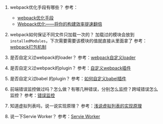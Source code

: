1. webpack优化手段有哪些？
   参考：
   - [webpack优化手段](./Front_End_Library/Webpack/optimization.md)
   - [Webpack优化——将你的构建效率提速翻倍](https://juejin.im/post/6844903924806189070)
2. webpack如何保证不同文件只加载一次的？
加载过的模块会放到 `installedModules`，下次需要需要该模块的值就直接从里面拿了
参考：[webpack打包机制](./Front_End_Library/Webpack/Webpack打包机制.md)
2. 是否自定义过webpack的loader？
参考：[webpack自定义loader](https://www.jianshu.com/p/2ef59268c783)
3. 是否自定义过webpack的plugin？
参考：[自定义webpack插件](https://www.jianshu.com/p/1a880a572d97)
4. 是否自定义过babel 的plugin？
参考：[如何自定义babel插件](https://blog.csdn.net/juzipidemimi/article/details/106367882)
5. 前端错误监控做过吗？怎么做？有哪几种错误，分别怎么监控？跨域错误怎么监控？
   参考：[错误监控](https://github.com/huyaocode/webKnowledge/blob/master/%E8%B4%A8%E9%87%8F%E4%BF%9D%E9%9A%9C/%E7%9B%91%E6%8E%A7/%E9%94%99%E8%AF%AF%E7%9B%91%E6%8E%A7.md)


1. 知道虚拟列表吗，说一说实现原理？
  参考：[浅说虚拟列表的实现原理](https://github.com/dwqs/blog/issues/70)


1. 说一下Servie Worker？
   参考：[Servie Worker](https://developers.google.com/web/fundamentals/primers/service-workers)